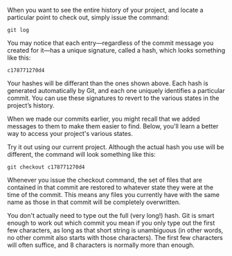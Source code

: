 When you want to see the entire history of your project, and locate a particular point to check out, simply issue the command:

`git log`

You may notice that each entry—regardless of the commit message you created for it—has a unique signature, called a hash, which looks something like this:

`c178771270d4`

Your hashes will be differant than the ones shown above. Each hash is generated automatically by Git, and each one uniquely identifies a particular commit. You can use these signatures to revert to the various states in the project’s history.

When we made our commits earlier, you might recall that we added messages to them to make them easier to find. Below, you'll learn a better way to access your project's various states.

Try it out using our current project. Although the actual hash you use will be different, the command will look something like this:

`git checkout c178771270d4`

Whenever you issue the checkout command, the set of files that are contained in that commit are restored to whatever state they were at the time of the commit. This means any files you currently have with the same name as those in that commit will be completely overwritten.

You don't actually need to type out the full (very long!) hash. Git is smart enough to work out which commit you mean if you only type out the first few characters, as long as that short string is unambiguous (in other words, no other commit also starts with those characters). The first few characters will often suffice, and 8 characters is normally more than enough.
